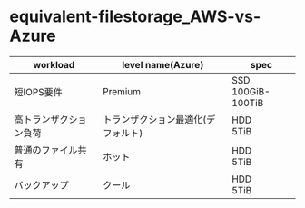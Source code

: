 # equivalent-filestorage_AWS-vs-Azure

|workload|level name(Azure)|spec|
|---|---|---|
|短IOPS要件|Premium|SSD<br>100GiB-100TiB|
|高トランザクション負荷|トランザクション最適化(デフォルト)|HDD<br>5TiB|
|普通のファイル共有|ホット|HDD<br>5TiB|
|バックアップ|クール|HDD<br>5TiB|